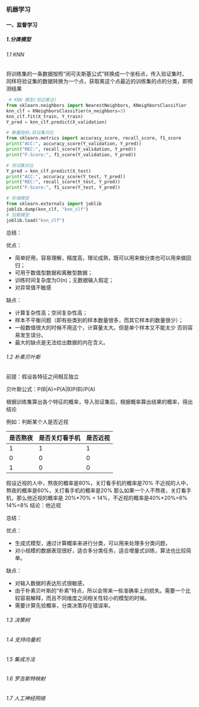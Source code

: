 ### 机器学习
#### 一、监督学习
##### 1.分类模型
###### 1.1 KNN
将训练集的一条数据按照“闵可夫斯基公式”转换成一个坐标点，传入验证集时，
同样将验证集的数据转换为一个点，获取离这个点最近的训练集的点的分类，即预测结果
```python
 # KNN 模型(邻近算法)
from sklearn.neighbors import NearestNeighbors, KNeighborsClassifier
knn_clf = KNeighborsClassifier(n_neighbors=3)
knn_clf.fit(X_train, Y_train)
Y_pred = knn_clf.predict(X_validation)

# 衡量指标,验证集对比
from sklearn.metrics import accuracy_score, recall_score, f1_score
print("ACC:", accuracy_score(Y_validation, Y_pred))
print("REC:", recall_score(Y_validation, Y_pred))
print("F-Score:", f1_score(Y_validation, Y_pred))

# 测试集对比
Y_pred = knn_clf.predict(X_test)
print("ACC:", accuracy_score(Y_test, Y_pred))
print("REC:", recall_score(Y_test, Y_pred))
print("F-Score:", f1_score(Y_test, Y_pred))

# 存储模型
from sklearn.externals import joblib
joblib.dump(knn_clf, "knn_clf")
# 加载模型
joblib.load("knn_clf")
```
总结：

优点：
- 简单好用，容易理解，精度高，理论成熟，既可以用来做分类也可以用来做回归；
- 可用于数值型数据和离散型数据；
- 训练时间复杂度为O(n)；无数据输入假定；
- 对异常值不敏感

缺点：
- 计算复杂性高；空间复杂性高；
- 样本不平衡问题（即有些类别的样本数量很多，而其它样本的数量很少）；
- 一般数值很大的时候不用这个，计算量太大。但是单个样本又不能太少 否则容易发生误分。
- 最大的缺点是无法给出数据的内在含义。

###### 1.2 朴素贝叶斯
前提：假设各特征之间相互独立

贝叶斯公式：P(B|A)=P(A|B)P(B)/P(A)

根据训练集算出各个特征的概率，导入验证集后，根据概率算出结果的概率，得出结论

例如：判断某个人是否近视

是否熬夜| 是否关灯看手机| 是否近视
---|---|---
1 | 1 | 1 
0 | 0 | 0 
1 | 0 | 0 

假设近视的人中，熬夜的概率是80%，关灯看手机的概率是70%
不近视的人中，熬夜的概率是60%，关灯看手机的概率是20%
那么如果一个人不熬夜，关灯看手机，那么他近视的概率是 20%*70% = 14%，不近视的概率是40%*20%=8%
14%<8%
结论：他近视


总结：

优点：

- 生成式模型，通过计算概率来进行分类，可以用来处理多分类问题，
- 对小规模的数据表现很好，适合多分类任务，适合增量式训练，算法也比较简单。

缺点：

- 对输入数据的表达形式很敏感，
- 由于朴素贝叶斯的“朴素”特点，所以会带来一些准确率上的损失。需要一个比较容易解释，而且不同维度之间相关性较小的模型的时候。
- 需要计算先验概率，分类决策存在错误率。
###### 1.3 决策树
###### 1.4 支持向量机
###### 1.5 集成方法
###### 1.6 罗吉斯特映射
###### 1.7 人工神经网络
